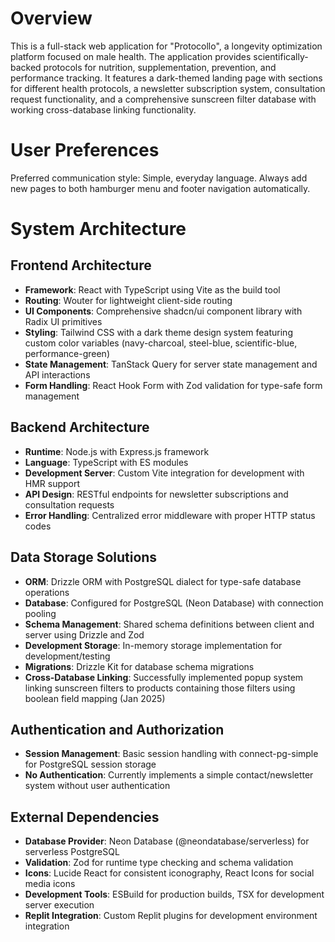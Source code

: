 # Overview

This is a full-stack web application for "Protocollo", a longevity optimization platform focused on male health. The application provides scientifically-backed protocols for nutrition, supplementation, prevention, and performance tracking. It features a dark-themed landing page with sections for different health protocols, a newsletter subscription system, consultation request functionality, and a comprehensive sunscreen filter database with working cross-database linking functionality.

# User Preferences

Preferred communication style: Simple, everyday language.
Always add new pages to both hamburger menu and footer navigation automatically.

# System Architecture

## Frontend Architecture
- **Framework**: React with TypeScript using Vite as the build tool
- **Routing**: Wouter for lightweight client-side routing
- **UI Components**: Comprehensive shadcn/ui component library with Radix UI primitives
- **Styling**: Tailwind CSS with a dark theme design system featuring custom color variables (navy-charcoal, steel-blue, scientific-blue, performance-green)
- **State Management**: TanStack Query for server state management and API interactions
- **Form Handling**: React Hook Form with Zod validation for type-safe form management

## Backend Architecture
- **Runtime**: Node.js with Express.js framework
- **Language**: TypeScript with ES modules
- **Development Server**: Custom Vite integration for development with HMR support
- **API Design**: RESTful endpoints for newsletter subscriptions and consultation requests
- **Error Handling**: Centralized error middleware with proper HTTP status codes

## Data Storage Solutions
- **ORM**: Drizzle ORM with PostgreSQL dialect for type-safe database operations
- **Database**: Configured for PostgreSQL (Neon Database) with connection pooling
- **Schema Management**: Shared schema definitions between client and server using Drizzle and Zod
- **Development Storage**: In-memory storage implementation for development/testing
- **Migrations**: Drizzle Kit for database schema migrations
- **Cross-Database Linking**: Successfully implemented popup system linking sunscreen filters to products containing those filters using boolean field mapping (Jan 2025)

## Authentication and Authorization
- **Session Management**: Basic session handling with connect-pg-simple for PostgreSQL session storage
- **No Authentication**: Currently implements a simple contact/newsletter system without user authentication

## External Dependencies
- **Database Provider**: Neon Database (@neondatabase/serverless) for serverless PostgreSQL
- **Validation**: Zod for runtime type checking and schema validation
- **Icons**: Lucide React for consistent iconography, React Icons for social media icons
- **Development Tools**: ESBuild for production builds, TSX for development server execution
- **Replit Integration**: Custom Replit plugins for development environment integration